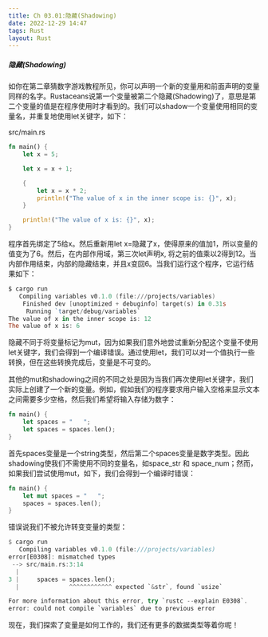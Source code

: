 ```yaml
---
title: Ch 03.01:隐藏(Shadowing)
date: 2022-12-29 14:47
tags: Rust
layout: Rust
---
```

##### 隐藏(Shadowing)

如你在第二章猜数字游戏教程所见，你可以声明一个新的变量用和前面声明的变量同样的名字。Rustaceans说第一个变量被第二个隐藏(Shadowing)了，意思是第二个变量的值是在程序使用时才看到的。我们可以shadow一个变量使用相同的变量名，并重复地使用let关键字，如下：

src/main.rs

```rust
fn main() {
    let x = 5;

    let x = x + 1;

    {
        let x = x * 2;
        println!("The value of x in the inner scope is: {}", x);
    }

    println!("The value of x is: {}", x);
}
```

程序首先绑定了5给x。然后重新用let x=隐藏了x，使得原来的值加1，所以变量的值变为了6。然后，在内部作用域，第三次let声明x, 将之前的值乘以2得到12。当内部作用结束，内部的隐藏结束，并且x变回6。当我们运行这个程序，它运行结果如下：

```powershell
$ cargo run
   Compiling variables v0.1.0 (file:///projects/variables)
    Finished dev [unoptimized + debuginfo] target(s) in 0.31s
     Running `target/debug/variables`
The value of x in the inner scope is: 12
The value of x is: 6
```

隐藏不同于将变量标记为mut，因为如果我们意外地尝试重新分配这个变量不使用let关键字，我们会得到一个编译错误。通过使用let，我们可以对一个值执行一些转换，但在这些转换完成后，变量是不可变的。

其他的mut和shadowing之间的不同之处是因为当我们再次使用let关键字，我们实际上创建了一个新的变量。例如，假如我们的程序要求用户输入空格来显示文本之间需要多少空格，然后我们希望将输入存储为数字：

```rust
fn main() {
    let spaces = "   ";
    let spaces = spaces.len();
}
```

首先spaces变量是一个string类型，然后第二个spaces变量是数字类型。因此shadowing使我们不需使用不同的变量名，如space_str 和 space_num；然而，如果我们尝试使用mut，如下，我们会得到一个编译时错误：

```rust
fn main() {
    let mut spaces = "   ";
    spaces = spaces.len();
}
```

错误说我们不被允许转变变量的类型：

```rust
$ cargo run
   Compiling variables v0.1.0 (file:///projects/variables)
error[E0308]: mismatched types
 --> src/main.rs:3:14
  |
3 |     spaces = spaces.len();
  |              ^^^^^^^^^^^^ expected `&str`, found `usize`

For more information about this error, try `rustc --explain E0308`.
error: could not compile `variables` due to previous error
```

现在，我们探索了变量是如何工作的，我们还有更多的数据类型等着你呢！